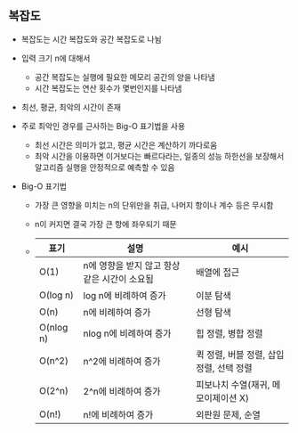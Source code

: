 ## 복잡도

- 복잡도는 시간 복잡도와 공간 복잡도로 나뉨
- 입력 크기 n에 대해서
  - 공간 복잡도는 실행에 필요한 메모리 공간의 양을 나타냄
  - 시간 복잡도는 연산 횟수가 몇번인지를 나타냄

- 최선, 평균, 최악의 시간이 존재

- 주로 최악인 경우를 근사하는 Big-O 표기법을 사용

  - 최선 시간은 의미가 없고, 평균 시간은 계산하기 까다로움
  - 최악 시간을 이용하면 이거보다는 빠르다라는, 일종의 성능 하한선을 보장해서 알고리즘 실행을 안정적으로 예측할 수 있음

- Big-O 표기법

  - 가장 큰 영향을 미치는 n의 단위만을 취급, 나머지 항이나 계수 등은 무시함

  - n이 커지면 결국 가장 큰 항에 좌우되기 때문

  - | 표기      | 설명                                         | 예시                                     |
    | --------- | -------------------------------------------- | ---------------------------------------- |
    | O(1)      | n에 영향을 받지 않고 항상 같은 시간이 소요됨 | 배열에 접근                              |
    | O(log n)  | log n에 비례하여 증가                        | 이분 탐색                                |
    | O(n)      | n에 비례하여 증가                            | 선형 탐색                                |
    | O(nlog n) | nlog n에 비례하여 증가                       | 힙 정렬, 병합 정렬                       |
    | O(n^2)    | n^2에 비례하여 증가                          | 퀵 정렬, 버블 정렬, 삽입 정렬, 선택 정렬 |
    | O(2^n)    | 2^n에 비례하여 증가                          | 피보나치 수열(재귀, 메모이제이션 X)      |
    | O(n!)     | n!에 비례하여 증가                           | 외판원 문제, 순열                        |